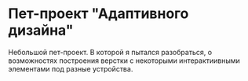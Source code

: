# Пет-проект "Адаптивного дизайна"

Небольшой пет-проект. В которой я пытался разобраться, о возможностях построения верстки с некоторыми интерактиивными элементами под разные устройства. 
